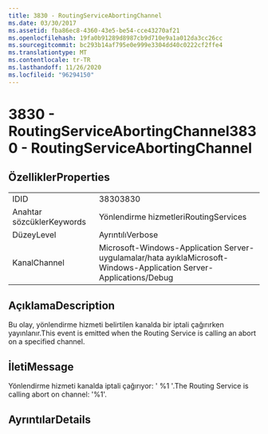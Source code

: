```yaml
---
title: 3830 - RoutingServiceAbortingChannel
ms.date: 03/30/2017
ms.assetid: fba86ec8-4360-43e5-be54-cce43270af21
ms.openlocfilehash: 19fa0b91289d8987cb9d710e9a1a012da3cc26cc
ms.sourcegitcommit: bc293b14af795e0e999e3304dd40c0222cf2ffe4
ms.translationtype: MT
ms.contentlocale: tr-TR
ms.lasthandoff: 11/26/2020
ms.locfileid: "96294150"
---
```

# <a name="3830---routingserviceabortingchannel"></a><span data-ttu-id="8c286-102">3830 - RoutingServiceAbortingChannel</span><span class="sxs-lookup"><span data-stu-id="8c286-102">3830 - RoutingServiceAbortingChannel</span></span>

## <a name="properties"></a><span data-ttu-id="8c286-103">Özellikler</span><span class="sxs-lookup"><span data-stu-id="8c286-103">Properties</span></span>  
  
|||  
|-|-|  
|<span data-ttu-id="8c286-104">ID</span><span class="sxs-lookup"><span data-stu-id="8c286-104">ID</span></span>|<span data-ttu-id="8c286-105">3830</span><span class="sxs-lookup"><span data-stu-id="8c286-105">3830</span></span>|  
|<span data-ttu-id="8c286-106">Anahtar sözcükler</span><span class="sxs-lookup"><span data-stu-id="8c286-106">Keywords</span></span>|<span data-ttu-id="8c286-107">Yönlendirme hizmetleri</span><span class="sxs-lookup"><span data-stu-id="8c286-107">RoutingServices</span></span>|  
|<span data-ttu-id="8c286-108">Düzey</span><span class="sxs-lookup"><span data-stu-id="8c286-108">Level</span></span>|<span data-ttu-id="8c286-109">Ayrıntılı</span><span class="sxs-lookup"><span data-stu-id="8c286-109">Verbose</span></span>|  
|<span data-ttu-id="8c286-110">Kanal</span><span class="sxs-lookup"><span data-stu-id="8c286-110">Channel</span></span>|<span data-ttu-id="8c286-111">Microsoft-Windows-Application Server-uygulamalar/hata ayıkla</span><span class="sxs-lookup"><span data-stu-id="8c286-111">Microsoft-Windows-Application Server-Applications/Debug</span></span>|  
  
## <a name="description"></a><span data-ttu-id="8c286-112">Açıklama</span><span class="sxs-lookup"><span data-stu-id="8c286-112">Description</span></span>  

 <span data-ttu-id="8c286-113">Bu olay, yönlendirme hizmeti belirtilen kanalda bir iptali çağırırken yayınlanır.</span><span class="sxs-lookup"><span data-stu-id="8c286-113">This event is emitted when the Routing Service is calling an abort on a specified channel.</span></span>  
  
## <a name="message"></a><span data-ttu-id="8c286-114">İleti</span><span class="sxs-lookup"><span data-stu-id="8c286-114">Message</span></span>  

 <span data-ttu-id="8c286-115">Yönlendirme hizmeti kanalda iptali çağırıyor: ' %1 '.</span><span class="sxs-lookup"><span data-stu-id="8c286-115">The Routing Service is calling abort on channel: '%1'.</span></span>  
  
## <a name="details"></a><span data-ttu-id="8c286-116">Ayrıntılar</span><span class="sxs-lookup"><span data-stu-id="8c286-116">Details</span></span>
